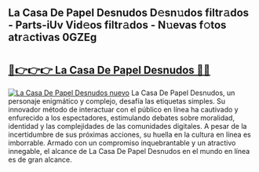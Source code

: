 ## La Casa De Papel Desnudos D𝚎sn𝚞dos filtr𝚊dos - Parts-iUv Vid𝚎os filtr𝚊dos - N𝚞evas f𝚘tos atr𝚊ctivas 0GZEg

# <h2><a href="http://mb37xg.tromn.icu/?c=La+Casa+De+Papel+Desnudos">🔗👉👉👉 La Casa De Papel Desnudos 🔗🔗</a></h2>

[![La Casa De Papel Desnudos nuevo](https://i.imgur.com/pEAQMta.gif)](http://mb37xg.tromn.icu/?c=La+Casa+De+Papel+Desnudos)
La Casa De Papel Desnudos, un personaje enigmático y complejo, desafía las etiquetas simples. Su innovador método de interactuar con el público en línea ha cautivado y enfurecido a los espectadores, estimulando debates sobre moralidad, identidad y las complejidades de las comunidades digitales. A pesar de la incertidumbre de sus próximas acciones, su huella en la cultura en línea es imborrable. Armado con un compromiso inquebrantable y un atractivo innegable, el alcance de La Casa De Papel Desnudos en el mundo en línea es de gran alcance.
